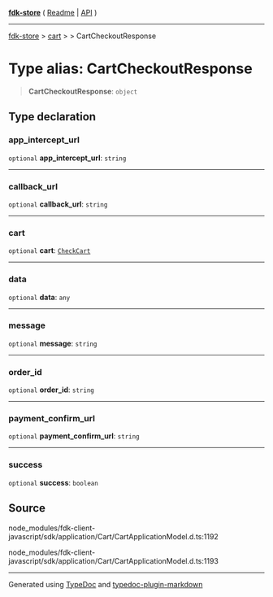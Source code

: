 [**fdk-store**](../../../README.md) ( [Readme](../../../README.md) \| [API](../../../API.md) )

---

[fdk-store](../../../API.md) > [cart](../../README.md) > [<internal>](../README.md) > CartCheckoutResponse

# Type alias: CartCheckoutResponse

> **CartCheckoutResponse**: `object`

## Type declaration

### app_intercept_url

`optional` **app_intercept_url**: `string`

---

### callback_url

`optional` **callback_url**: `string`

---

### cart

`optional` **cart**: [`CheckCart`](type-alias.CheckCart.md)

---

### data

`optional` **data**: `any`

---

### message

`optional` **message**: `string`

---

### order_id

`optional` **order_id**: `string`

---

### payment_confirm_url

`optional` **payment_confirm_url**: `string`

---

### success

`optional` **success**: `boolean`

## Source

node_modules/fdk-client-javascript/sdk/application/Cart/CartApplicationModel.d.ts:1192

node_modules/fdk-client-javascript/sdk/application/Cart/CartApplicationModel.d.ts:1193

---

Generated using [TypeDoc](https://typedoc.org/) and [typedoc-plugin-markdown](https://www.npmjs.com/package/typedoc-plugin-markdown)
